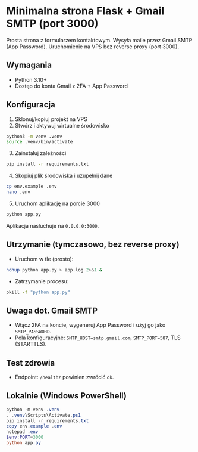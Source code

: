# Minimalna strona Flask + Gmail SMTP (port 3000)

Prosta strona z formularzem kontaktowym. Wysyła maile przez Gmail SMTP (App Password). Uruchomienie na VPS bez reverse proxy (port 3000).

## Wymagania
- Python 3.10+
- Dostęp do konta Gmail z 2FA + App Password

## Konfiguracja
1. Sklonuj/kopiuj projekt na VPS
2. Stwórz i aktywuj wirtualne środowisko
```bash
python3 -m venv .venv
source .venv/bin/activate
```
3. Zainstaluj zależności
```bash
pip install -r requirements.txt
```
4. Skopiuj plik środowiska i uzupełnij dane
```bash
cp env.example .env
nano .env
```
5. Uruchom aplikację na porcie 3000
```bash
python app.py
```
Aplikacja nasłuchuje na `0.0.0.0:3000`.

## Utrzymanie (tymczasowo, bez reverse proxy)
- Uruchom w tle (prosto):
```bash
nohup python app.py > app.log 2>&1 &
```
- Zatrzymanie procesu:
```bash
pkill -f "python app.py"
```

## Uwaga dot. Gmail SMTP
- Włącz 2FA na koncie, wygeneruj App Password i użyj go jako `SMTP_PASSWORD`.
- Pola konfiguracyjne: `SMTP_HOST=smtp.gmail.com`, `SMTP_PORT=587`, TLS (STARTTLS).

## Test zdrowia
- Endpoint: `/healthz` powinien zwrócić `ok`.

## Lokalnie (Windows PowerShell)
```powershell
python -m venv .venv
. .venv\Scripts\Activate.ps1
pip install -r requirements.txt
copy env.example .env
notepad .env
$env:PORT=3000
python app.py
```
